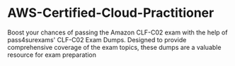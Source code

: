 # AWS-Certified-Cloud-Practitioner
Boost your chances of passing the Amazon CLF-C02 exam with the help of pass4surexams' CLF-C02 Exam Dumps. Designed to provide comprehensive coverage of the exam topics, these dumps are a valuable resource for exam preparation 
